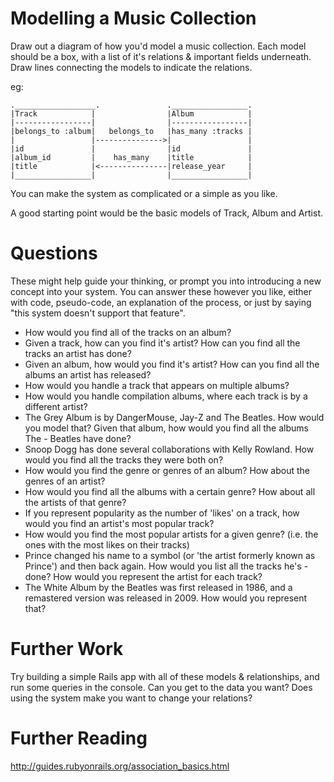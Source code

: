 Modelling a Music Collection
============================

Draw out a diagram of how you'd model a music collection. Each model should be a box, with a list of it's relations & important fields underneath. Draw lines connecting the models to indicate the relations.

eg:
````
.__________________.               ._________________.
|Track            |                |Album            |
|-----------------|                |-----------------|
|belongs_to :album|   belongs_to   |has_many :tracks |
|                 |--------------->|                 |
|id               |                |id               |
|album_id         |    has_many    |title            |
|title            |<---------------|release_year     |
|_________________|                |_________________|
````

You can make the system as complicated or a simple as you like.

A good starting point would be the basic models of Track, Album and Artist.

Questions
=========

These might help guide your thinking, or prompt you into introducing a new concept into your system. You can answer these however you like, either with code, pseudo-code, an explanation of the process, or just by saying "this system doesn't support that feature".

- How would you find all of the tracks on an album?
- Given a track, how can you find it's artist? How can you find all the tracks an artist has done?
- Given an album, how would you find it's artist? How can you find all the albums an artist has released?
- How would you handle a track that appears on multiple albums? 
- How would you handle compilation albums, where each track is by a different artist?
- The Grey Album is by DangerMouse, Jay-Z and The Beatles. How would you model that? Given that album, how would you find all the albums The - Beatles have done?
- Snoop Dogg has done several collaborations with Kelly Rowland. How would you find all the tracks they were both on?
- How would you find the genre or genres of an album? How about the genres of an artist?
- How would you find all the albums with a certain genre? How about all the artists of that genre?
- If you represent popularity as the number of 'likes' on a track, how would you find an artist's most popular track?
- How would you find the most popular artists for a given genre? (i.e. the ones with the most likes on their tracks)
- Prince changed his name to a symbol (or 'the artist formerly known as Prince') and then back again. How would you list all the tracks he's - done? How would you represent the artist for each track?
- The White Album by the Beatles was first released in 1986, and a remastered version was released in 2009. How would you represent that?

Further Work
============

Try building a simple Rails app with all of these models & relationships, and run some queries in the console. Can you get to the data you want? Does using the system make you want to change your relations?

Further Reading
===============

http://guides.rubyonrails.org/association_basics.html
